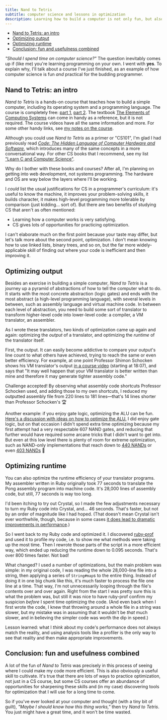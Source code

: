 ```yaml
---
title: Nand to Tetris
subtitle: computer science and lessons in optimization
description: Learning how to build a computer is not only fun, but also teaches important lessons in optimization that even software developers can take to heart.
---
```


- [Nand to Tetris: an intro](#nand-to-tetris-an-intro)
- [Optimizing output](#optimizing-output)
- [Optimizing runtime](#optimizing-runtime)
- [Conclusion: fun and usefulness combined](#conclusion-fun-and-usefulness-combined)

*"Should I spend time on computer science?"* The question inevitably comes up if (like me) you're learning programming on your own. I went with **yes**. To explain why, I'll talk about a course I've just finished, as an example of how computer science is fun *and* practical for the budding programmer.

## Nand to Tetris: an intro

*Nand to Tetris* is a hands-on course that teaches how to build a simple computer, including its operating system and a programming language. The course is completely free: [part 1](https://www.coursera.org/learn/build-a-computer), [part 2](https://www.coursera.org/learn/nand2tetris2). The textbook [The Elements of Computing Systems](https://mitpress.mit.edu/books/elements-computing-systems-second-edition) can come in handy as a reference, but it is not required. The course videos have all the same information and more. For some other handy links, see <a href="/reading#B084V7R8PT" data-turbo="false">my notes on the course</a>.

Although you could use *Nand to Tetris* as a primer or "CS101", I'm glad I had previously read [*Code: The Hidden Language of Computer Hardware and Software*](https://www.charlespetzold.com/code/), which introduces many of the same concepts in a more conversational way. For other CS books that I recommend, see my list ["Learn C and Computer Science"](https://github.com/fpsvogel/learn-c-and-cs).

Why do I bother with these books and courses? After all, I'm planning on getting into web development, not systems programming. The hardware and OS are way below the layers where I'll be working.

I *could* list the usual justifications for CS in a programmer's curriculum: it's useful to know the machine, it improves your problem-solving skills, it builds character, it makes high-level programming more tolerable by comparison (just kidding… sort of). But there are two benefits of studying CS that aren't as often mentioned:

- Learning how a computer works is very satisfying.
- CS gives lots of opportunities for practicing optimization.

I can't elaborate much on the first point because your taste may differ, but let's talk more about the second point, optimization. I don't mean knowing how to use linked lists, binary trees, and so on, but the far more widely-applicable skill of finding out where your code is inefficient and then improving it.

## Optimizing output

Besides an exercise in building a simple computer, *Nand to Tetris* is a journey up a pyramid of abstractions of how to tell the computer what to do. It starts with the most concrete abstraction (logic gates) and ends with the most abstract (a high-level programming language), with several levels in between, such as assembly language and virtual machine code. In between each level of abstraction, you need to build some sort of translator to transform higher-level code into lower-level code: a compiler, a VM translator, an assembler.

As I wrote these translators, two kinds of optimization came up again and again: optimizing the *output* of a translator, and optimizing the *runtime* of the translator itself.

First, the output. It can easily become addictive to compare your output's line count to what others have achieved, trying to reach the same or even better efficiency. For example, at one point Professor Shimon Schocken shows his VM translator's output [in a course video](https://coursera.org/share/a39cdec23e6e913c04b8d2439ca59e6f) (starting at 18:07), and says that "It may well happen that your VM translator is better written than mine and therefore it may generate tighter assembly code."

Challenge accepted! By observing what assembly code shortcuts Professor Schocken used, and adding those to my own shortcuts, I reduced my outputted assembly file from 220 lines to 181 lines—that's 14 lines shorter than Professor Schocken's 🏆

Another example: if you enjoy gate logic, optimizing the ALU can be fun. [Here's a discussion with ideas on how to optimize the ALU.](https://www.coursera.org/learn/build-a-computer/discussions/weeks/2/threads/hJlyt3OcEeasOQpiYXGJHw) I did enjoy gate logic, but on that occasion I didn't spend extra time optimizing because my first attempt had a very respectable 607 NAND gates, and reducing that further would have required some arcane tricks that I didn't want to get into. But even at this low level there is plenty of room for extreme optimization, such as NAND-only implementations that reach down to [440 NANDs](http://nand2tetris-questions-and-answers-forum.52.s1.nabble.com/Why-we-like-abstraction-td1914023.html) or even [403 NANDs](http://nand2tetris-questions-and-answers-forum.52.s1.nabble.com/Low-NAND-ALU-td4031269.html) 🤯

## Optimizing runtime

You can also optimize the runtime efficiency of your translator programs. My assembler written in Ruby originally took 77 seconds to translate the Pong assembly program into machine code. It's 28,000 lines of assembly code, but still, 77 seconds is way too long.

I'd been itching to try out Crystal, so I made the few adjustments necessary to turn my Ruby code into Crystal, and… 46 seconds. That's faster, but not by an order of magnitude like I had hoped. (That doesn't mean Crystal isn't ever worthwhile, though, because in some cases [it does lead to dramatic improvements in performance](https://youtu.be/sTGfi98XXS4?t=592).)

So I went back to my Ruby code and optimized it. I discovered [ruby-prof](https://ruby-prof.github.io/) and used it to profile my code, i.e. to show me what methods were taking up the most time. Then I rewrote those parts of the script in a more efficient way, which ended up reducing the runtime down to 0.095 seconds. That's over 800 times faster. Not bad!

What changed? I used a number of optimizations, but the main problem was simple: in my original code, I was reading the whole 28,000-line file into a string, then applying a series of `String#map`s to the entire thing. Instead of doing it in one big chunk like this, it's much faster to process the file one line at a time. That way, I'm not unnecessarily looping through the file's contents over and over again. Right from the start I was pretty sure this is what the problem was, but still it was nice to have ruby-prof confirm my suspicion *before* I spent time optimizing the code. (And even back when I first wrote the code, I knew that throwing around a whole file in a string was slower, but my mistake was in assuming that it wouldn't be *that* much slower, and in believing the simpler code was worth the dip in speed.)

Lesson learned: what I *think* about my code's performance does not always match the reality, and using analysis tools like a profiler is the only way to see that reality and then make appropriate improvements.

## Conclusion: fun and usefulness combined

A lot of the fun of *Nand to Tetris* was precisely in this process of seeing where I could make my code more efficient. This is also obviously a useful skill to cultivate. It's true that there are lots of ways to practice optimization, not just in a CS course, but some CS courses offer an abundance of opportunities for sharpening these skills and (in my case) discovering tools for optimization that I will use for a long time to come.

So if you've ever looked at your computer and thought (with a tiny bit of guilt), *"Maybe I should know how this thing works,"* then try *Nand to Tetris*. You just might have a great time, and it won't be time wasted.
